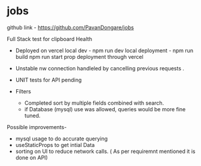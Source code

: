 # jobs

github link - https://github.com/PavanDongare/jobs


Full Stack test for clipboard Health

- Deployed on vercel
    local dev - npm run dev
    local deployment - npm run build
                       npm run start
    prop deployment through vercel
    
- Unstable nw connection handleled by cancelling previous requests .
- UNIT tests for API pending
- Filters
    - Completed sort by multiple fields combined with search.
    - if Database (mysql) use was allowed, queries would be more fine tuned.
    
Possible improvements- 
  - mysql usage to do accurate querying
  - useStaticProps to get intial Data
  - sorting on UI to reduce network calls. ( As per requiremnt mentioned it is done on API)
  
